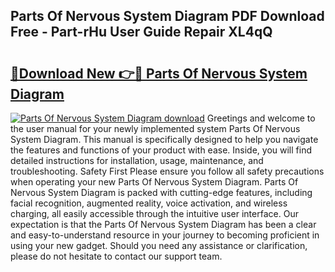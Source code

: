 ## Parts Of Nervous System Diagram PDF Download Free - Part-rHu User Guide Repair XL4qQ

# <h2><a href="http://dfsa2wy.blite.top/?on=Parts+Of+Nervous+System+Diagram">🔗Download New 👉🔴 Parts Of Nervous System Diagram</a></h2>

[![Parts Of Nervous System Diagram download](https://i.imgur.com/lujVjoI.png)](http://dfsa2wy.blite.top/?on=Parts+Of+Nervous+System+Diagram)
Greetings and welcome to the user manual for your newly implemented system Parts Of Nervous System Diagram. This manual is specifically designed to help you navigate the features and functions of your product with ease. Inside, you will find detailed instructions for installation, usage, maintenance, and troubleshooting. Safety First Please ensure you follow all safety precautions when operating your new Parts Of Nervous System Diagram. Parts Of Nervous System Diagram is packed with cutting-edge features, including facial recognition, augmented reality, voice activation, and wireless charging, all easily accessible through the intuitive user interface. Our expectation is that the Parts Of Nervous System Diagram has been a clear and easy-to-understand resource in your journey to becoming proficient in using your new gadget. Should you need any assistance or clarification, please do not hesitate to contact our support team.
